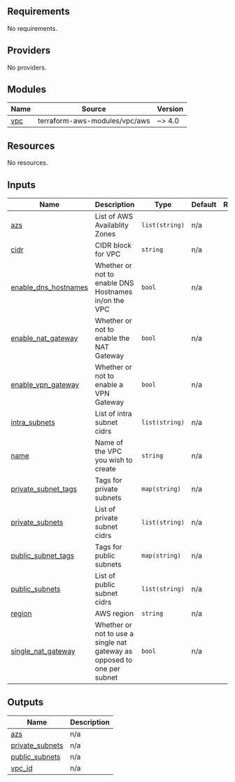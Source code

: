 ## Requirements

No requirements.

## Providers

No providers.

## Modules

| Name | Source | Version |
|------|--------|---------|
| <a name="module_vpc"></a> [vpc](#module\_vpc) | terraform-aws-modules/vpc/aws | ~> 4.0 |

## Resources

No resources.

## Inputs

| Name | Description | Type | Default | Required |
|------|-------------|------|---------|:--------:|
| <a name="input_azs"></a> [azs](#input\_azs) | List of AWS Availablity Zones | `list(string)` | n/a | yes |
| <a name="input_cidr"></a> [cidr](#input\_cidr) | CIDR block for VPC | `string` | n/a | yes |
| <a name="input_enable_dns_hostnames"></a> [enable\_dns\_hostnames](#input\_enable\_dns\_hostnames) | Whether or not to enable DNS Hostnames in/on the VPC | `bool` | n/a | yes |
| <a name="input_enable_nat_gateway"></a> [enable\_nat\_gateway](#input\_enable\_nat\_gateway) | Whether or not to enable the NAT Gateway | `bool` | n/a | yes |
| <a name="input_enable_vpn_gateway"></a> [enable\_vpn\_gateway](#input\_enable\_vpn\_gateway) | Whether or not to enable a VPN Gateway | `bool` | n/a | yes |
| <a name="input_intra_subnets"></a> [intra\_subnets](#input\_intra\_subnets) | List of intra subnet cidrs | `list(string)` | n/a | yes |
| <a name="input_name"></a> [name](#input\_name) | Name of the VPC you wish to create | `string` | n/a | yes |
| <a name="input_private_subnet_tags"></a> [private\_subnet\_tags](#input\_private\_subnet\_tags) | Tags for private subnets | `map(string)` | n/a | yes |
| <a name="input_private_subnets"></a> [private\_subnets](#input\_private\_subnets) | List of private subnet cidrs | `list(string)` | n/a | yes |
| <a name="input_public_subnet_tags"></a> [public\_subnet\_tags](#input\_public\_subnet\_tags) | Tags for public subnets | `map(string)` | n/a | yes |
| <a name="input_public_subnets"></a> [public\_subnets](#input\_public\_subnets) | List of public subnet cidrs | `list(string)` | n/a | yes |
| <a name="input_region"></a> [region](#input\_region) | AWS region | `string` | n/a | yes |
| <a name="input_single_nat_gateway"></a> [single\_nat\_gateway](#input\_single\_nat\_gateway) | Whether or not to use a single nat gateway as opposed to one per subnet | `bool` | n/a | yes |

## Outputs

| Name | Description |
|------|-------------|
| <a name="output_azs"></a> [azs](#output\_azs) | n/a |
| <a name="output_private_subnets"></a> [private\_subnets](#output\_private\_subnets) | n/a |
| <a name="output_public_subnets"></a> [public\_subnets](#output\_public\_subnets) | n/a |
| <a name="output_vpc_id"></a> [vpc\_id](#output\_vpc\_id) | n/a |
